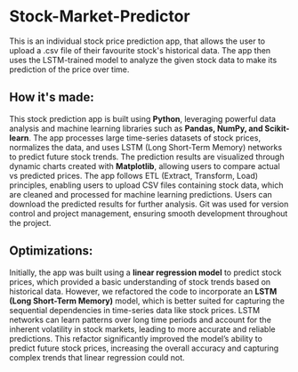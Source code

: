 # Stock-Market-Predictor

This is an individual stock price prediction app, that allows the user to upload a .csv file of their favourite stock's historical data. The app then uses the LSTM-trained model to analyze the given stock data to make its  prediction of the price over time.

## How it's made:
This stock prediction app is built using **Python**, leveraging powerful data analysis and machine learning libraries such as **Pandas, NumPy, and Scikit-learn**. The app processes large time-series datasets of stock prices, normalizes the data, and uses LSTM (Long Short-Term Memory) networks to predict future stock trends. The prediction results are visualized through dynamic charts created with **Matplotlib**, allowing users to compare actual vs predicted prices. The app follows ETL (Extract, Transform, Load) principles, enabling users to upload CSV files containing stock data, which are cleaned and processed for machine learning predictions. Users can download the predicted results for further analysis. Git was used for version control and project management, ensuring smooth development throughout the project.

## Optimizations:
Initially, the app was built using a **linear regression model** to predict stock prices, which provided a basic understanding of stock trends based on historical data. However, we refactored the code to incorporate an **LSTM (Long Short-Term Memory)** model, which is better suited for capturing the sequential dependencies in time-series data like stock prices. LSTM networks can learn patterns over long time periods and account for the inherent volatility in stock markets, leading to more accurate and reliable predictions. This refactor significantly improved the model’s ability to predict future stock prices, increasing the overall accuracy and capturing complex trends that linear regression could not.
